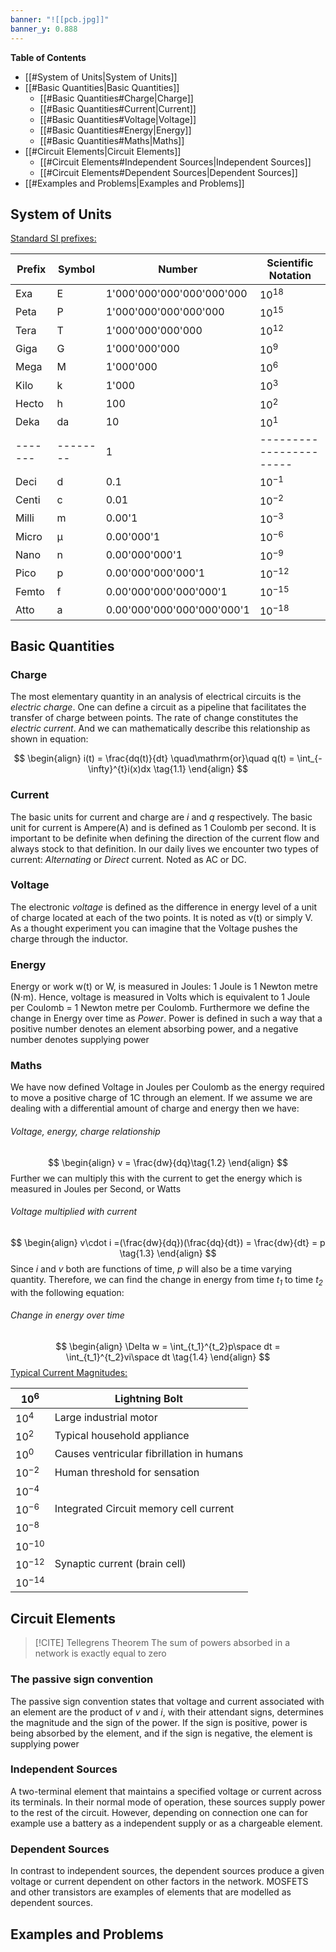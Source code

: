 ```yaml
---
banner: "![[pcb.jpg]]"
banner_y: 0.888
---
```

**Table of Contents**

- [[#System of Units|System of Units]]
- [[#Basic Quantities|Basic Quantities]]
	- [[#Basic Quantities#Charge|Charge]]
	- [[#Basic Quantities#Current|Current]]
	- [[#Basic Quantities#Voltage|Voltage]]
	- [[#Basic Quantities#Energy|Energy]]
	- [[#Basic Quantities#Maths|Maths]]
- [[#Circuit Elements|Circuit Elements]]
	- [[#Circuit Elements#Independent Sources|Independent Sources]]
	- [[#Circuit Elements#Dependent Sources|Dependent Sources]]
- [[#Examples and Problems|Examples and Problems]]

## System of Units
<u>Standard SI prefixes:</u>

| Prefix  | Symbol   | Number                     | Scientific Notation     |
| ------- | -------- | -------------------------- | ----------------------- |
| Exa     | E        | 1'000'000'000'000'000'000  | $10^{18}$               |
| Peta    | P        | 1'000'000'000'000'000      | $10^{15}$               |
| Tera    | T        | 1'000'000'000'000          | $10^{12}$               |
| Giga    | G        | 1'000'000'000              | $10^{9}$                |
| Mega    | M        | 1'000'000                  | $10^{6}$                |
| Kilo    | k        | 1'000                      | $10^{3}$                |
| Hecto   | h        | 100                        | $10^{2}$                |
| Deka    | da       | 10                         | $10^{1}$                |
| ------- | -------- | 1                          | ----------------------- |
| Deci    | d        | 0.1                        | $10^{-1}$               |
| Centi   | c        | 0.01                       | $10^{-2}$               |
| Milli   | m        | 0.00'1                     | $10^{-3}$               |
| Micro   | μ        | 0.00'000'1                 | $10^{-6}$               |
| Nano    | n        | 0.00'000'000'1             | $10^{-9}$               |
| Pico    | p        | 0.00'000'000'000'1         | $10^{-12}$              |
| Femto   | f        | 0.00'000'000'000'000'1     | $10^{-15}$              |
| Atto    | a        | 0.00'000'000'000'000'000'1 | $10^{-18}$              |

## Basic Quantities

### Charge
The most elementary quantity in an analysis of electrical circuits is the *electric charge*. One can define a circuit as a pipeline that facilitates the transfer of charge between points. The rate of change constitutes the *electric current*. And we can mathematically describe this relationship as shown in equation:

$$
\begin{align}
i(t) = \frac{dq(t)}{dt} 
\quad\mathrm{or}\quad   q(t) = \int_{-\infty}^{t}i(x)dx
\tag{1.1}
\end{align}
$$
### Current
The basic units for current and charge are *i* and *q* respectively. The basic unit for current is Ampere(A) and is defined as 1 Coulomb per second. It is important to be definite when defining the direction of the current flow and always stock to that definition. 
In our daily lives we encounter two types of current: *Alternating* or *Direct* current. Noted as AC or DC. 

### Voltage
The electronic *voltage* is defined as the difference in energy level of a unit of charge located at each of the two points. It is noted as v(t) or simply V. As a thought experiment you can imagine that the Voltage pushes the charge through the inductor. 

### Energy
Energy or work w(t) or W, is measured in Joules: 1 Joule is 1 Newton metre (N$\cdot$m). Hence, voltage is measured in Volts which is equivalent to  1 Joule per Coulomb = 1 Newton metre per Coulomb.  Furthermore we define the change in Energy over time as *Power*. Power is defined in such a way that a positive number denotes an element absorbing power, and a negative number denotes supplying power

### Maths
We have now defined Voltage in Joules per Coulomb as the energy required to move a positive charge of 1C through an element. If we assume we are dealing with a differential amount of charge and energy then we have:
###### Voltage, energy, charge relationship
$$
\begin{align}
v = \frac{dw}{dq}\tag{1.2}
\end{align}
$$
Further we can multiply this with the current to get the energy which is measured in Joules per Second, or Watts
###### Voltage multiplied with current
$$
\begin{align}
v\cdot i =(\frac{dw}{dq})(\frac{dq}{dt}) = \frac{dw}{dt} = p \tag{1.3}
\end{align}
$$
Since *i* and *v* both are functions of time, *p* will also be a time varying quantity. Therefore, we can find the change in energy from time *t<sub>1</sub>*  to time *t<sub>2</sub>* with the following equation:
###### Change in energy over time
$$
\begin{align} 
\Delta w = \int_{t_1}^{t_2}p\space dt = \int_{t_1}^{t_2}vi\space dt \tag{1.4}
\end{align}
$$
<u>Typical Current Magnitudes:</u>

| $10^{6}$   | Lightning Bolt                            |
| ---------- | ----------------------------------------- |
| $10^{4}$   | Large industrial motor                    |
| $10^{2}$   | Typical household appliance               |
| $10^{0}$   | Causes ventricular fibrillation in humans |
| $10^{-2}$  | Human threshold for sensation             |
| $10^{-4}$  |                                           |
| $10^{-6}$  | Integrated Circuit memory cell current    |
| $10^{-8}$  |                                           |
| $10^{-10}$ |                                           |
| $10^{-12}$ | Synaptic current (brain cell)             |
| $10^{-14}$ |                                           |

## Circuit Elements

> [!CITE] Tellegrens Theorem
> The sum of powers absorbed in a network is exactly equal to zero

### The passive sign convention
The passive sign convention states that voltage and current associated with an element are the product of *v* and *i*, with their attendant signs, determines the magnitude and the sign of the power. If the sign is positive, power is being absorbed by the element, and if the sign is negative, the element is supplying power

### Independent Sources
A two-terminal element that maintains a specified voltage or current across its terminals. In their normal mode of operation, these sources supply power to the rest of the circuit. However, depending on connection one can for example use a battery as a independent supply or as a chargeable element. 

### Dependent Sources
In contrast to independent sources, the dependent sources produce a given voltage or current dependent on other factors in the network. MOSFETS and other transistors are examples of elements that are modelled as dependent sources. 

## Examples and Problems
